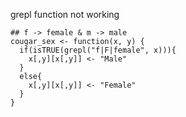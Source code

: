 grepl function not working
```
## f -> female & m -> male
cougar_sex <- function(x, y) {
  if(isTRUE(grepl("f|F|female", x))){
    x[,y][x[,y]] <- "Male"
  }
  else{
    x[,y][x[,y]] <- "Female"
  }
}
```
